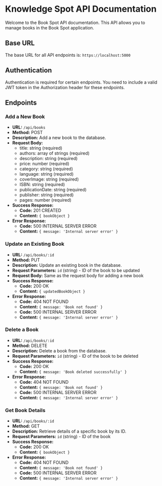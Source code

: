 # Knowledge Spot API Documentation

Welcome to the Book Spot API documentation. This API allows you to manage books in the Book Spot application.

## Base URL

The base URL for all API endpoints is: `https://localhost:5000`

## Authentication

Authentication is required for certain endpoints. You need to include a valid JWT token in the Authorization header for these endpoints.

## Endpoints

### Add a New Book

- **URL:** `/api/books`
- **Method:** POST
- **Description:** Add a new book to the database.
- **Request Body:**
  - title: string (required)
  - authors: array of strings (required)
  - description: string (required)
  - price: number (required)
  - category: string (required)
  - language: string (required)
  - coverImage: string (required)
  - ISBN: string (required)
  - publicationDate: string (required)
  - publisher: string (required)
  - pages: number (required)
- **Success Response:**
  - **Code:** 201 CREATED
  - **Content:** `{ bookObject }`
- **Error Response:**
  - **Code:** 500 INTERNAL SERVER ERROR
  - **Content:** `{ message: 'Internal server error' }`

### Update an Existing Book

- **URL:** `/api/books/:id`
- **Method:** PUT
- **Description:** Update an existing book in the database.
- **Request Parameters:** `id` (string) - ID of the book to be updated
- **Request Body:** Same as the request body for adding a new book
- **Success Response:**
  - **Code:** 200 OK
  - **Content:** `{ updatedBookObject }`
- **Error Response:**
  - **Code:** 404 NOT FOUND
  - **Content:** `{ message: 'Book not found' }`
  - **Code:** 500 INTERNAL SERVER ERROR
  - **Content:** `{ message: 'Internal server error' }`

### Delete a Book

- **URL:** `/api/books/:id`
- **Method:** DELETE
- **Description:** Delete a book from the database.
- **Request Parameters:** `id` (string) - ID of the book to be deleted
- **Success Response:**
  - **Code:** 200 OK
  - **Content:** `{ message: 'Book deleted successfully' }`
- **Error Response:**
  - **Code:** 404 NOT FOUND
  - **Content:** `{ message: 'Book not found' }`
  - **Code:** 500 INTERNAL SERVER ERROR
  - **Content:** `{ message: 'Internal server error' }`

### Get Book Details

- **URL:** `/api/books/:id`
- **Method:** GET
- **Description:** Retrieve details of a specific book by its ID.
- **Request Parameters:** `id` (string) - ID of the book
- **Success Response:**
  - **Code:** 200 OK
  - **Content:** `{ bookObject }`
- **Error Response:**
  - **Code:** 404 NOT FOUND
  - **Content:** `{ message: 'Book not found' }`
  - **Code:** 500 INTERNAL SERVER ERROR
  - **Content:** `{ message: 'Internal server error' }`
